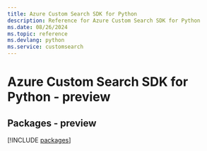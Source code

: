 ```yaml
---
title: Azure Custom Search SDK for Python
description: Reference for Azure Custom Search SDK for Python
ms.date: 08/26/2024
ms.topic: reference
ms.devlang: python
ms.service: customsearch
---
```

# Azure Custom Search SDK for Python - preview
## Packages - preview
[!INCLUDE [packages](custom-search-index.md)]